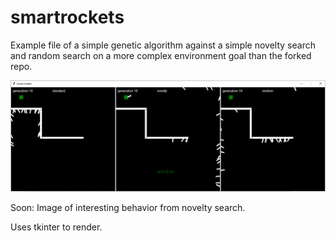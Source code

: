# smartrockets

Example file of a simple genetic algorithm against a simple novelty search and random search on a more complex environment goal than the forked repo.

![Image of Completed Goal in Novelty Search](https://github.com/jdonovanCS/smartrockets/blob/master/smart_rockets_finished.PNG)

Soon: Image of interesting behavior from novelty search.

Uses tkinter to render.
